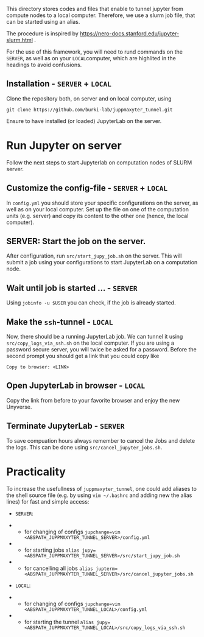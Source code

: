 This directory stores codes and files that enable to tunnel jupyter from compute nodes to a local computer.
Therefore, we use a slurm job file, that can be started using an alias.

The procedure is inspired by https://nero-docs.stanford.edu/jupyter-slurm.html .

For the use of this framework, you will need to rund commands on the `SERVER`, as well as on your `LOCAL`computer, which are highlited in the headings to avoid confusions.

## Installation - `SERVER` + `LOCAL`
Clone the repository both, on server and on local computer, using

`git clone https://github.com/burki-lab/juppmaxyter_tunnel.git`

Ensure to have installed (or loaded) JupyterLab on the server.

# Run Jupyter on server 
Follow the next steps to start Jupyterlab on computation nodes of SLURM server.

## Customize the config-file - `SERVER` + `LOCAL`
In `config.yml` you should store your specific configurations on the server, as well as on your local computer.
Set up the file on one of the computation units (e.g. server) and copy its content to the other one (hence, the local computer).

## SERVER: Start the job on the server.
After configuration, run `src/start_jupy_job.sh` on the server. This will submit a job using your configurations to start JupyterLab on a computation node.

## Wait until job is started ... - `SERVER`
Using `jobinfo -u $USER` you can check, if the job is already started.

## Make the `ssh`-tunnel - `LOCAL`
Now, there should be a running JupyterLab job. We can tunnel it using `src/copy_logs_via_ssh.sh` on the local computer. If you are using a password secure server, you will twice be asked for a password. Before the second prompt you should get a link that you could copy like

`Copy to browser: <LINK>`

## Open JupyterLab in browser - `LOCAL`
Copy the link from before to your favorite browser and enjoy the new Unyverse.

## Terminate JupyterLab - `SERVER`
To save compuation hours always remember to cancel the Jobs and delete the logs. This can be done using `src/cancel_jupyter_jobs.sh`.


# Practicality
To increase the usefullness of `juppmaxyter_tunnel`, one could add aliases to the shell source file (e.g. by using `vim ~/.bashrc` and adding new the alias lines) for fast and simple access:
- `SERVER`:
- - for changing of configs `jupchange=vim <ABSPATH_JUPPMAXYTER_TUNNEL_SERVER>/config.yml`
- - for starting jobs `alias jupy=<ABSPATH_JUPPMAXYTER_TUNNEL_SERVER>/src/start_jupy_job.sh`
- - for cancelling all jobs `alias jupterm=<ABSPATH_JUPPMAXYTER_TUNNEL_SERVER>/src/cancel_jupyter_jobs.sh`

- `LOCAL`:
- - for changing of configs `jupchange=vim <ABSPATH_JUPPMAXYTER_TUNNEL_LOCAL>/config.yml`
- - for starting the tunnel `alias jupy=<ABSPATH_JUPPMAXYTER_TUNNEL_LOCAL>/src/copy_logs_via_ssh.sh`


